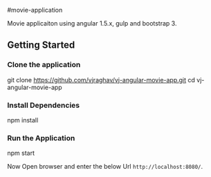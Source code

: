 #movie-application

Movie applicaiton using angular 1.5.x, gulp and bootstrap 3.

## Getting Started
### Clone the application

git clone https://github.com/vjraghav/vj-angular-movie-app.git
cd vj-angular-movie-app

### Install Dependencies
npm install

### Run the Application
npm start


Now Open browser and enter the below Url
`http://localhost:8080/`.